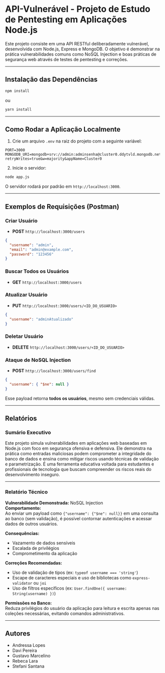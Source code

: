 # API-Vulnerável - Projeto de Estudo de Pentesting em Aplicações Node.js

Este projeto consiste em uma API RESTful deliberadamente vulnerável, desenvolvida com Node.js, Express e MongoDB. O objetivo é demonstrar na prática vulnerabilidades comuns como NoSQL Injection e boas práticas de segurança web através de testes de pentesting e correções.

---

## Instalação das Dependências

```bash
npm install
```

ou

```bash
yarn install
```

---

## Como Rodar a Aplicação Localmente

1. Crie um arquivo `.env` na raiz do projeto com a seguinte variável:

```
PORT=3000
MONGODB_URI=mongodb+srv://admin:adminsenha@cluster0.ddytvld.mongodb.net/?retryWrites=true&w=majority&appName=Cluster0
```

2. Inicie o servidor:

```bash
node app.js
```

O servidor rodará por padrão em `http://localhost:3000`.

---

## Exemplos de Requisições (Postman)

### Criar Usuário

- **POST** `http://localhost:3000/users`

```json
{
  "username": "admin",
  "email": "admin@example.com",
  "password": "123456"
}
```

### Buscar Todos os Usuários

- **GET** `http://localhost:3000/users`

### Atualizar Usuário

- **PUT** `http://localhost:3000/users/<ID_DO_USUARIO>`

```json
{
  "username": "adminAtualizado"
}
```

### Deletar Usuário

- **DELETE** `http://localhost:3000/users/<ID_DO_USUARIO>`

### Ataque de NoSQL Injection

- **POST** `http://localhost:3000/users/find`

```json
{
  "username": { "$ne": null }
}
```

Esse payload retorna **todos os usuários**, mesmo sem credenciais válidas.

---

## Relatórios

### Sumário Executivo

Este projeto simula vulnerabilidades em aplicações web baseadas em Node.js com foco em segurança ofensiva e defensiva. Ele demonstra na prática como entradas maliciosas podem comprometer a integridade do banco de dados e ensina como mitigar riscos usando técnicas de validação e parametrização. É uma ferramenta educativa voltada para estudantes e profissionais de tecnologia que buscam compreender os riscos reais do desenvolvimento inseguro.

---

### Relatório Técnico

**Vulnerabilidade Demonstrada:** NoSQL Injection  
**Comportamento:**  
Ao enviar um payload como `{"username": {"$ne": null}}` em uma consulta ao banco (sem validação), é possível contornar autenticações e acessar dados de outros usuários.

**Consequências:**

- Vazamento de dados sensíveis
- Escalada de privilégios
- Comprometimento da aplicação

**Correções Recomendadas:**

- Uso de validação de tipos (ex: `typeof username === 'string'`)
- Escape de caracteres especiais e uso de bibliotecas como `express-validator` ou `joi`
- Uso de filtros específicos (ex: `User.findOne({ username: String(username) })`)

**Permissões no Banco:**  
Reduza privilégios do usuário da aplicação para leitura e escrita apenas nas coleções necessárias, evitando comandos administrativos.

---

## Autores

- Andressa Lopes
- Davi Pereira
- Gustavo Marcelino
- Rebeca Lara
- Stefani Santana
